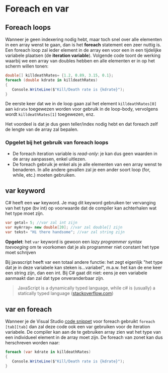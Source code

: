# Foreach en var

## Foreach loops

Wanneer je geen indexering nodig hebt, maar toch snel over alle elementen in een array wenst te gaan, dan is het **foreach** statement een zeer nuttig is. Een foreach loop zal ieder element in de array een voor een in een tijdelijke variabele plaatsen \(de **iteration variable**\). Volgende code toont de werking waarbij we een array van doubles hebben en alle elementen er in op het scherm willen tonen:

```csharp
double[] killdeathRates= {1.2, 0.89, 3.15, 0.1};
foreach (double kdrate in killdeathRates)
{
   Console.WriteLine($"Kill/Death rate is {kdrate}");
}
```

De eerste keer dat we in de loop gaan zal het element `killdeathRates[0]` aan `kdrate` toegewezen worden voor gebruik in de loop-body, vervolgens wordt `killdeathRates[1]` toegewezen, enz.

Het voordeel is dat je dus geen teller/index nodig hebt en dat foreach zelf de lengte van de array zal bepalen.

### Opgelet bij het gebruik van foreach loops

* De foreach iteration variable is _read-only_: je kan dus geen waarden in de array aanpassen, enkel uitlezen.
* De foreach gebruik je enkel als je alle elementen van een array wenst te benaderen. In alle andere gevallen zal je een ander soort loop \(for, while, etc.\) moeten gebruiken.

## var keyword

C\# heeft een **`var`** keyword. Je mag dit keyword gebruiken ter vervanging van het type \(bv int\) op voorwaarde dat de compiler kan achterhalen wat het type moet zijn.

```csharp
var getal= 5; //var zal int zijn
var myArray= new double[20]; //var zal double[] zijn
var tekst= "Hi there handsome"; //var zal string zijn
```

**Opgelet**: het `var` keyword is gewoon een _lazy programmer syntax toevoeging_ om te voorkomen dat je als programmer niet constant het type moet schrijven

Bij javascript heeft var een totaal andere functie: het zegt eigenlijk "het type dat je in deze variabele kan steken is...variabel", m.a.w. het kan de ene keer een string zijn, dan een int. Bij C\# gaat dit niet: eens je een variabele aanmaakt dan zal dat type onveranderbaar zijn.

> JavaScript is a dynamically typed language, while c\# is \(usually\) a statically typed language \([stackoverflow.com](https://stackoverflow.com/questions/8457813/difference-between-the-implementation-of-var-in-javascript-and-c-sharp)\)

## var en foreach

Wanneer je de Visual Studio [code snippet](https://msdn.microsoft.com/en-us/library/z41h7fat.aspx) voor foreach gebruikt `foreach [tab][tab]` dan zal deze code ook een var gebruiken voor de iteration variabele. De compiler kan aan de te gebruiken array zien wat het type van een individueel element in de array moet zijn. De foreach van zonet kan dus herschreven worden naar:

```csharp
foreach (var kdrate in killdeathRates)
{
   Console.WriteLine($"Kill/Death rate is {kdrate}");
}
```

